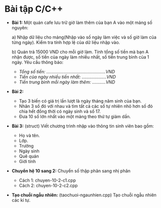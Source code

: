 ﻿# Bài tập C/C++

- **Bài 1:** Một quán cafe lưu trữ giờ làm thêm của bạn A vào một mảng số nguyên:

  a) Nhập dữ liệu cho mảng(Nhập vào số ngày làm việc và số giờ làm của từng ngày). Kiểm tra tính hợp lệ của dữ liệu nhập vào.

  b) Quán trả 15000 VND cho mỗi giờ làm. Tính tổng số tiền mà bạn A nhận được, số tiền của ngày làm nhiều nhất, số tiền trung bình của 1 ngày. Yêu cầu thông báo:
    - *Tổng số tiền: ................................................VND*
    - *Tiền của ngày nhiều tiền nhất: ....................VND*
    - *Tiền trung bình mỗi ngày làm thêm: ...........VND*
- **Bài 2:**
    - Tạo 3 biến có giá trị lần lượt là ngày tháng năm sinh của bạn.
    - Nhân 3 số đó với nhau và tìm tất cả các số tự nhiên nhỏ hơn số đó chia hết đồng thời có ngày sinh và số 17.
    - Đưa 10 số lớn nhất vào một mảng theo thứ tự giảm dần.

- **Bài 3:** (struct) Viết chương trình nhập vào thông tin sinh viên bao gồm: 

   - Họ và tên.
   - Lớp.
   - Trường
   - Ngày sinh
   - Quê quán
   - Giới tính
- **Chuyển hệ 10 sang 2:** Chuyển số thập phân sang nhị phân
  - Cách 1: chuyen-10-2-c1.cpp
  - Cách 2: chuyen-10-2-c2.cpp
- **Tạo chuỗi ngẫu nhiên:** (taochuoi-ngaunhien.cpp) Tạo chuỗi ngẫu nhiên các kí tự.
